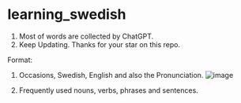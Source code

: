 # learning_swedish
1. Most of words are collected by ChatGPT.
2. Keep Updating. Thanks for your star on this repo.

Format:
1. Occasions, Swedish, English and also the Pronunciation.
![image](https://github.com/hitqshao/learning_swedish/assets/23403286/40cdc6a9-13b0-45d2-b8af-81aef93b74b7)

2. Frequently used nouns, verbs, phrases and sentences.
